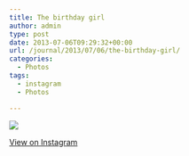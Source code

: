 ```yaml
---
title: The birthday girl
author: admin
type: post
date: 2013-07-06T09:29:32+00:00
url: /journal/2013/07/06/the-birthday-girl/
categories:
  - Photos
tags:
  - instagram
  - Photos

---
```

<img src="http://lobban.org/wordpress//HLIC/71ced27173370fb26d95f1b928e35318.jpg" class="instagram-image" />

<p class="view-instagram">
  <a href="http://instagram.com/p/bazDbMqlqp/">View on Instagram</a>
</p>